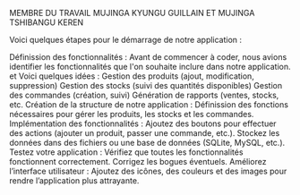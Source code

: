 MEMBRE DU TRAVAIL 
MUJINGA KYUNGU GUILLAIN ET
MUJINGA TSHIBANGU KEREN

Voici quelques étapes pour  le démarrage de notre application :

Définission des fonctionnalités :
Avant de commencer à coder, nous avions identifier les fonctionnalités que l'on souhaite inclure dans notre application. et 
Voici quelques idées :
Gestion des produits (ajout, modification, suppression)
Gestion des stocks (suivi des quantités disponibles)
Gestion des commandes (création, suivi)
Génération de rapports (ventes, stocks, etc.
Création de  la structure de notre application :
Définission des fonctions nécessaires pour gérer les produits, les stocks et les commandes.
Implémentation des fonctionnalités :
Ajoutez des boutons pour effectuer des actions (ajouter un produit, passer une commande, etc.).
Stockez les données dans des fichiers ou une base de données (SQLite, MySQL, etc.).
Testez votre application :
Vérifiez que toutes les fonctionnalités fonctionnent correctement.
Corrigez les bogues éventuels.
Améliorez l’interface utilisateur :
Ajoutez des icônes, des couleurs et des images pour rendre l’application plus attrayante.
